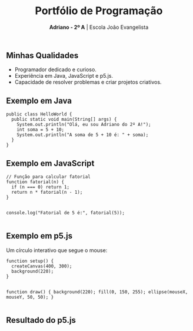 
</head>
<body>
  <header>
    <h1>Portfólio de Programação</h1>
    <p><strong>Adriano - 2º A</strong> | Escola João Evangelista</p>
  </header>

  <section>
    <h2>Minhas Qualidades</h2>
    <ul>
      <li>Programador dedicado e curioso.</li>
      <li>Experiência em Java, JavaScript e p5.js.</li>
      <li>Capacidade de resolver problemas e criar projetos criativos.</li>
    </ul>
  </section>

  <section>
    <h2>Exemplo em Java</h2>
    <pre><code>public class HelloWorld {
  public static void main(String[] args) {
    System.out.println("Olá, eu sou Adriano do 2º A!");
    int soma = 5 + 10;
    System.out.println("A soma de 5 + 10 é: " + soma);
  }
}</code></pre>
  </section>

  <section>
    <h2>Exemplo em JavaScript</h2>
    <pre><code>// Função para calcular fatorial
function fatorial(n) {
  if (n === 0) return 1;
  return n * fatorial(n - 1);
}

console.log("Fatorial de 5 é:", fatorial(5));</code></pre>
  </section>

  <section>
    <h2>Exemplo em p5.js</h2>
    <p>Um círculo interativo que segue o mouse:</p>
    <pre><code>function setup() {
  createCanvas(400, 300);
  background(220);
}

function draw() {
  background(220);
  fill(0, 150, 255);
  ellipse(mouseX, mouseY, 50, 50);
}</code></pre>
  </section>

  <section>
    <h2>Resultado do p5.js</h2>
    <div id="sketch"></div>
  </section>

  <script>
    function setup() {
      let canvas = createCanvas(400, 300);
      canvas.parent("sketch");
    }

    function draw() {
      background(240);
      fill(0, 150, 255);
      ellipse(mouseX, mouseY, 50, 50);
    }
  </script>
</body>
</html>
